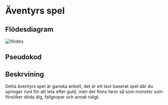 # Äventyrs spel
## Flödesdiagram
![flödes]()

## Pseudokod

## Beskrvining
Detta äventyrs spel är ganska enkelt, det är ett text baserat spel där du springer runt för att leta efter guld,
men det finns faror så som monster som försöker döda dig,
fallgropar och annat roligt.

